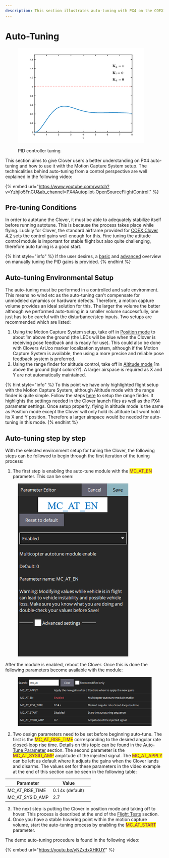 ```yaml
---
description: This section illustrates auto-tuning with PX4 on the COEX Clover platform
---
```


# Auto-Tuning

<figure><img src="../../.gitbook/assets/PID_Compensation_Animated.gif" alt=""><figcaption><p>PID controller tuning</p></figcaption></figure>

This section aims to give Clover users a better understanding on PX4 auto-tuning and how to use it with the Motion Capture System setup. The technicalities behind auto-tuning from a control perspective are well explained in the following video:

{% embed url="https://www.youtube.com/watch?v=Yzhjlo5FnCU&ab_channel=PX4Autopilot-OpenSourceFlightControl." %}

## Pre-tuning Conditions

In order to autotune the Clover, it must be able to adequately stabilize itself before running autotune. This is because the process takes place while flying. Luckily for Clover, the standard airframe provided for [COEX Clover 4.2](https://docs.px4.io/main/en/airframes/airframe\_reference.html#quadrotor-x) sets the control gains well enough for this. Fine tuning the attitude control module is important for stable flight but also quite challenging, therefore auto tuning is a good start.&#x20;

{% hint style="info" %}
If the user desires, a [basic](https://docs.px4.io/main/en/config\_mc/pid\_tuning\_guide\_multicopter\_basic.html#multicopter-pid-tuning-guide-manual-basic) and [advanced](https://docs.px4.io/main/en/config\_mc/pid\_tuning\_guide\_multicopter\_basic.html#multicopter-pid-tuning-guide-manual-advanced) overview on manually tuning the PID gains is provided.
{% endhint %}

## Auto-tuning Environmental Setup

The auto-tuning must be performed in a controlled and safe environment. This means no wind etc as the auto-tuning can't compensate for unmodeled dynamics or hardware defects. Therefore, a motion capture volume provides an ideal solution for this. The larger the volume the better although we performed auto-tuning in a smaller volume successfully, one just has to be careful with the disturbance/step inputs. Two setups are recommended which are listed:

1. Using the Motion Capture System setup, take off in [Position mode](https://docs.px4.io/main/en/flight\_modes/position\_mc.html#position-mode-multicopter) to about 1m above the ground (the LEDs will be blue when the Clover is receiving pose feedback and is ready for use). This could also be done with Clovers ArUco marker localization system, although if the Motion Capture System is available, then using a more precise and reliable pose feedback system is preferred.
2. Using the range finder for altitude control, take off in [Altitude mode](https://docs.px4.io/main/en/flight\_modes/altitude\_mc.html#altitude-mode-multicopter) 1m above the ground (light colors??). A larger airspace is required as X and Y are not automatically maintained.

{% hint style="info" %}
To this point we have only highlighted flight setup with the Motion Capture System, although Altitude mode with the range finder is quite simple. Follow the steps [here](https://clover.coex.tech/en/laser.html#working-with-a-laser-rangefinder) to setup the range finder. It highlights the settings needed in the Clover launch files as well as the PX4 parameter settings. Once setup properly, flying in altitude mode is the same as Position mode except the Clover will only hold its altitude but wont hold its X and Y position. Therefore a larger airspace would be needed for auto-tuning in this mode.
{% endhint %}

## Auto-tuning step by step

With the selected environment setup for tuning the Clover, the following steps can be followed to begin through the first iteration of the tuning process:

1. The first step is enabling the auto-tune module with the <mark style="color:purple;">MC\_AT\_EN</mark> parameter. This can be seen:

<figure><img src="../../.gitbook/assets/enable_auto1.png" alt=""><figcaption></figcaption></figure>

After the module is enabled, reboot the Clover. Once this is done the following parameters become available with the module:

<figure><img src="../../.gitbook/assets/auto_tune_parameters.png" alt=""><figcaption></figcaption></figure>

2. Two design parameters need to be set before beginning auto-tune. The first is the <mark style="color:purple;">MC\_AT\_RISE\_TIME</mark> corresponding to the desired angular rate closed-loop rise time. Details on this topic can be found in the [Auto-Tune Parameter](auto-tune-parameter.md#tunable-px4-meta-parameters-for-auto-tune-module) section. The second parameter is the <mark style="color:purple;">MC\_AT\_SYSID\_AMP</mark> amplitude of the injected signal. The <mark style="color:purple;">MC\_AT\_APPLY</mark> can be left as default where it adjusts the gains when the Clover lands and disarms. The values set for these parameters in the video example at the end of this section can be seen in the following table:

<table><thead><tr><th>Parameter</th><th>Value</th><th data-hidden></th></tr></thead><tbody><tr><td>MC_AT_RISE_TIME</td><td>0.14s (default)</td><td></td></tr><tr><td>MC_AT_SYSID_AMP</td><td>2.7</td><td></td></tr></tbody></table>

3. The next step is putting the Clover in position mode and taking off to hover.  This process is described at the end of the [Flight Tests](../flight-tests/) section.&#x20;
4. Once you have a stable hovering point within the motion capture volume, start the auto-tuning process by enabling the <mark style="color:purple;">MC\_AT\_START</mark> parameter.

The demo auto-tuning procedure is found in the following video:

{% embed url="https://youtu.be/yNZxdxXHKUY" %}
